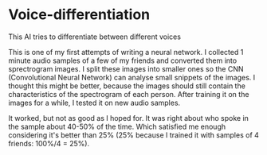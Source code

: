 # Voice-differentiation
This AI tries to differentiate between different voices

This is one of my first attempts of writing a neural network.
I collected 1 minute audio samples of a few of my friends and converted them into sprectrogram images.
I split these images into smaller ones so the CNN (Convolutional Neural Network) can analyse small snippets of the images. I thought this might be better, because the images should still contain the characteristics of the spectrogram of each person.
After training it on the images for a while, I tested it on new audio samples.

It worked, but not as good as I hoped for.
It was right about who spoke in the sample about 40-50% of the time.
Which satisfied me enough considering it's better than 25% (25% because I trained it with samples of 4 friends: 100%/4 = 25%).
